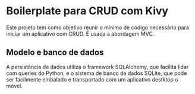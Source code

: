 # Boilerplate para CRUD com Kivy

Este projeto tem como objetivo reunir o mínimo de código necessário para iniciar um aplicativo com CRUD. É usada a abordagem MVC.

## Modelo e banco de dados

A persistência de dados utiliza o framework SQLAlchemy, que facilita lidar com queries do Python, e o sistema de banco de dados SQLite, que pode ser facilmente embalado e transportado com um aplicativo destktop o móvel.
